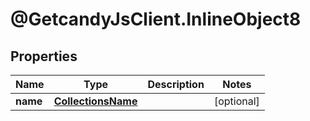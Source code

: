 # @GetcandyJsClient.InlineObject8

## Properties

Name | Type | Description | Notes
------------ | ------------- | ------------- | -------------
**name** | [**CollectionsName**](CollectionsName.md) |  | [optional] 



